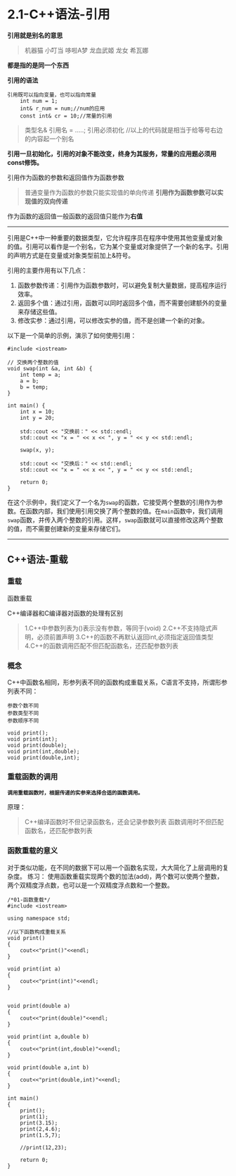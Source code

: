 # 2.1-C++语法-引用

**引用就是别名的意思**

> 机器猫 小叮当 哆啦A梦
> 龙血武姬 龙女 希瓦娜

**都是指的是同一个东西**

**引用的语法**

```text
引用既可以指向变量，也可以指向常量
    int num = 1;
    int& r_num = num;//num的应用
    const int& cr = 10;//常量的引用
```

> 类型名& 引用名 = …..; 引用必须初化 //以上的代码就是相当于给等号右边的内容起一个别名

**引用一旦初始化，引用的对象不能改变，终身为其服务，常量的应用题必须用const修饰。**

引用作为函数的参数和返回值作为函数参数

> 普通变量作为函数的参数只能实现值的单向传递
> **引用作为函数参数可以实现值的双向传递**

作为函数的返回值一般函数的返回值只能作为**右值**

***

引用是C++中一种重要的数据类型，它允许程序员在程序中使用其他变量或对象的值。引用可以看作是一个别名，它为某个变量或对象提供了一个新的名字。引用的声明方式是在变量或对象类型前加上&符号。

引用的主要作用有以下几点：

1.  函数参数传递：引用作为函数参数时，可以避免复制大量数据，提高程序运行效率。
2.  返回多个值：通过引用，函数可以同时返回多个值，而不需要创建额外的变量来存储这些值。
3.  修改实参：通过引用，可以修改实参的值，而不是创建一个新的对象。

以下是一个简单的示例，演示了如何使用引用：

```text
#include <iostream>

// 交换两个整数的值
void swap(int &a, int &b) {
    int temp = a;
    a = b;
    b = temp;
}

int main() {
    int x = 10;
    int y = 20;

    std::cout << "交换前：" << std::endl;
    std::cout << "x = " << x << ", y = " << y << std::endl;

    swap(x, y);

    std::cout << "交换后：" << std::endl;
    std::cout << "x = " << x << ", y = " << y << std::endl;

    return 0;
}
```

在这个示例中，我们定义了一个名为`swap`的函数，它接受两个整数的引用作为参数。在函数内部，我们使用引用交换了两个整数的值。在`main`函数中，我们调用`swap`函数，并传入两个整数的引用。这样，`swap`函数就可以直接修改这两个整数的值，而不需要创建新的变量来存储它们。

***

## C++语法-重载

### 重载

函数重载

C++编译器和C编译器对函数的处理有区别

> 1.C++中参数列表为()表示没有参数，等同于(void) 2.C++不支持隐式声明，必须前置声明 3.C++的函数不再默认返回int,必须指定返回值类型 4.C++的函数调用匹配不但匹配函数名，还匹配参数列表

### 概念

C++中函数名相同，形参列表不同的函数构成重载关系，C语言不支持，所谓形参列表不同：

```text
参数个数不同
参数类型不同
参数顺序不同
​
void print();
void print(int);
void print(double);
void print(int,double);
void print(double,int);
```

### 重载函数的调用

**`调用重载函数时，根据传递的实参来选择合适的函数调用。`**

原理：

> C++编译函数时不但记录函数名，还会记录参数列表 函数调用时不但匹配函数名，还匹配参数列表

### 函数重载的意义

对于类似功能，在不同的数据下可以用一个函数名实现，大大简化了上层调用的复杂度。 练习： 使用函数重载实现两个数的加法(add)，两个数可以使两个整数，两个双精度浮点数，也可以是一个双精度浮点数和一个整数。

```text
/*01-函数重载*/
#include <iostream>

using namespace std;

//以下函数构成重载关系
void print()
{
    cout<<"print()"<<endl;
}

void print(int a)
{
    cout<<"print(int)"<<endl;
}


void print(double a)
{
    cout<<"print(double)"<<endl;
}

void print(int a,double b)
{
    cout<<"print(int,double)"<<endl;
}

void print(double a,int b)
{
    cout<<"print(double,int)"<<endl;
}

int main()
{
    print();
    print(1);
    print(3.15);
    print(2,4.6);
    print(1.5,7);

    //print(12,23);

    return 0;
}

```
